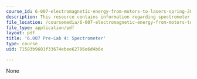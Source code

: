 ```yaml
---
course_id: 6-007-electromagnetic-energy-from-motors-to-lasers-spring-2011
description: This resource contains information regarding spectrometer.
file_location: /coursemedia/6-007-electromagnetic-energy-from-motors-to-lasers-spring-2011/71583b9601f33674ebee62706e6d4b6e_MIT6_007S11_lab4_pre.pdf
file_type: application/pdf
layout: pdf
title: '6.007 Pre-Lab 4: Spectrometer'
type: course
uid: 71583b9601f33674ebee62706e6d4b6e

---
```

None